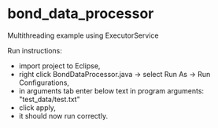 # bond_data_processor
Multithreading example using ExecutorService

Run instructions:
- import project to Eclipse,
- right click BondDataProcessor.java -> select Run As -> Run Configurations,
- in arguments tab enter below text in program arguments:
"test_data/test.txt"
- click apply,
- it should now run correctly.
